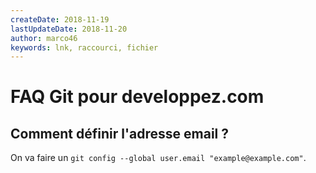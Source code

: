 ```yaml
---
createDate: 2018-11-19
lastUpdateDate: 2018-11-20
author: marco46
keywords: lnk, raccourci, fichier
---
```


# FAQ Git pour developpez.com

## Comment définir l'adresse email ?

On va faire un `git config --global user.email "example@example.com"`.

